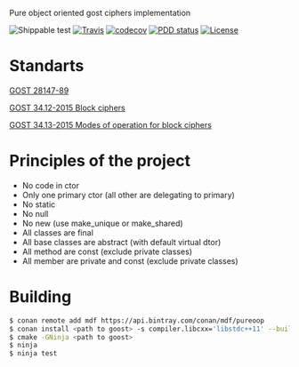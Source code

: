 Pure object oriented gost ciphers implementation

![Shippable test](https://api.shippable.com/projects/58a0cbe8b195740f00e03db0/badge?branch=master)
[![Travis](https://travis-ci.org/DronMDF/goost.svg?branch=master)](https://travis-ci.org/DronMDF/goost)
[![codecov](https://codecov.io/gh/DronMDF/goost/branch/master/graph/badge.svg)](https://codecov.io/gh/DronMDF/goost)
[![PDD status](http://www.0pdd.com/svg?name=DronMDF/goost)](http://www.0pdd.com/p?name=DronMDF/goost)
[![License](https://img.shields.io/badge/license-MIT-green.svg)](https://github.com/DronMDF/2out/blob/master/LICENSE)

# Standarts

[GOST 28147-89](http://gostexpert.ru/data/files/28147-89/6b481f48474c8bdcbe030a95778c5292.pdf)

[GOST 34.12-2015 Block ciphers](https://www.tc26.ru/standard/gost/GOST_R_3412-2015.pdf)

[GOST 34.13-2015 Modes of operation for block ciphers](https://www.tc26.ru/standard/gost/GOST_R_3413-2015.pdf)

# Principles of the project

* No code in ctor
* Only one primary ctor (all other are delegating to primary)
* No static
* No null
* No new (use make_unique or make_shared)
* All classes are final
* All base classes are abstract (with default virtual dtor)
* All method are const (exclude private classes)
* All member are private and const (exclude private classes)

# Building

```sh
$ conan remote add mdf https://api.bintray.com/conan/mdf/pureoop
$ conan install <path to goost> -s compiler.libcxx='libstdc++11' --build 2out
$ cmake -GNinja <path to goost>
$ ninja
$ ninja test
```
